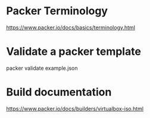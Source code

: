 # Packer Terminology
https://www.packer.io/docs/basics/terminology.html

# Validate a packer template
packer validate example.json

# Build documentation
https://www.packer.io/docs/builders/virtualbox-iso.html